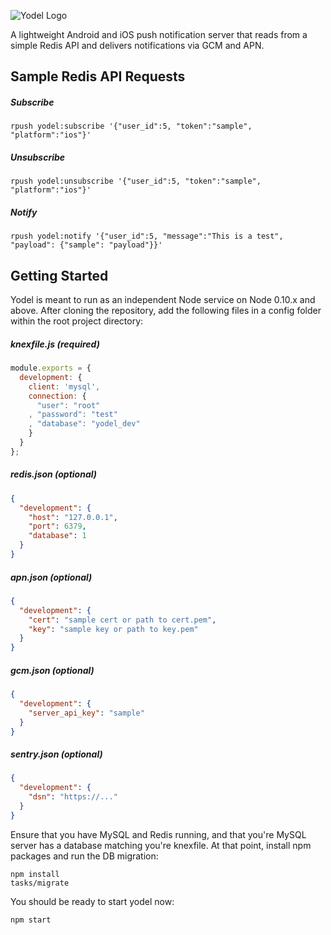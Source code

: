 ![Yodel Logo](http://i.imgur.com/EeuiYac.png)

A lightweight Android and iOS push notification server that reads from a simple 
Redis API and delivers notifications via GCM and APN.

## Sample Redis API Requests

##### Subscribe
```
rpush yodel:subscribe '{"user_id":5, "token":"sample", "platform":"ios"}'
```

##### Unsubscribe
```
rpush yodel:unsubscribe '{"user_id":5, "token":"sample", "platform":"ios"}'
```

##### Notify
```
rpush yodel:notify '{"user_id":5, "message":"This is a test", "payload": {"sample": "payload"}}'
```

## Getting Started
Yodel is meant to run as an independent Node service on Node 0.10.x and above. After cloning the
repository, add the following files in a config folder within the root project directory:

##### knexfile.js (required)
```javascript
module.exports = {
  development: {
    client: 'mysql',
    connection: {
      "user": "root"
    , "password": "test"
    , "database": "yodel_dev"
    }
  }
};
```

##### redis.json (optional)
```json
{
  "development": {
    "host": "127.0.0.1",
    "port": 6379,
    "database": 1
  }
}
```

##### apn.json (optional)
```json
{
  "development": {
    "cert": "sample cert or path to cert.pem",
    "key": "sample key or path to key.pem"
  }
}
```

##### gcm.json (optional)
```json
{
  "development": {
    "server_api_key": "sample"
  }
}
```

##### sentry.json (optional)
```json
{
  "development": {
    "dsn": "https://..."
  }
}
```

Ensure that you have MySQL and Redis running, and that you're MySQL server has a database 
matching you're knexfile. At that point, install npm packages and run the DB migration:

```
npm install
tasks/migrate
```

You should be ready to start yodel now:

```
npm start
```
